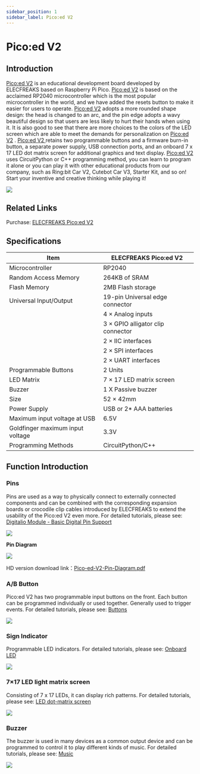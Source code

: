 ```yaml
---
sidebar_position: 1
sidebar_label: Pico:ed V2
---
```



# Pico:ed V2

## Introduction
[Pico:ed V2](https://shop.elecfreaks.com/products/elecfreaks-pico-ed-v2?_pos=2&_sid=2a999fcf2&_ss=r) is an educational development board developed by ELECFREAKS based on Raspberry Pi Pico. [Pico:ed V2](https://shop.elecfreaks.com/products/elecfreaks-pico-ed-v2?_pos=2&_sid=2a999fcf2&_ss=r)  is based on the acclaimed RP2040 microcontroller which is the most popular microcontroller in the world, and we have added the resets button to make it easier for users to operate. [Pico:ed V2](https://shop.elecfreaks.com/products/elecfreaks-pico-ed-v2?_pos=2&_sid=2a999fcf2&_ss=r)  adopts a more rounded shape design: the head is changed to an arc, and the pin edge adopts a wavy beautiful design so that users are less likely to hurt their hands when using it. It is also good to see that there are more choices to the colors of the LED screen which are able to meet the demands for personalization on [Pico:ed V2](https://shop.elecfreaks.com/products/elecfreaks-pico-ed-v2?_pos=2&_sid=2a999fcf2&_ss=r) .
[Pico:ed V2 ](https://shop.elecfreaks.com/products/elecfreaks-pico-ed-v2?_pos=2&_sid=2a999fcf2&_ss=r) retains two programmable buttons and a firmware burn-in button, a separate power supply, USB connection ports, and an onboard 7 x 17 LED dot matrix screen for additional graphics and text display. [Pico:ed V2](https://shop.elecfreaks.com/products/elecfreaks-pico-ed-v2?_pos=2&_sid=2a999fcf2&_ss=r) uses CircuitPython or C++ programming method, you can learn to program it alone or you can play it with other educational products from our company, such as Ring:bit Car V2, Cutebot Car V3, Starter Kit, and so on! Start your inventive and creative thinking while playing it!

![](./images/Pico-ed-V2-01.png)

## Related Links

Purchase: [ELECFREAKS Pico:ed V2](https://shop.elecfreaks.com/products/elecfreaks-pico-ed-v2?_pos=2&_sid=2a999fcf2&_ss=r)

## Specifications

| Item                   | ELECFREAKS Pico:ed V2             |
| ---------------------- | --------------------------------- |
| Microcontroller        | RP2040                            |
| Random Access Memory   | 264KB of SRAM                     |
| Flash  Memory          | 2MB Flash storage                 |
| Universal Input/Output | 19-pin Universal edge connector   |
|                        | 4 × Analog inputs                 |
|                        | 3 × GPIO alligator clip connector |
|                        | 2 × IIC interfaces                |
|                        | 2 × SPI interfaces                |
|                        | 2 × UART interfaces               |
| Programmable Buttons   | 2 Units                           |
| LED Matrix             | 7 × 17 LED matrix screen          |
| Buzzer                 | 1 X Passive buzzer                |
| Size                   | 52 × 42mm                         |
| Power Supply           | USB or 2* AAA batteries           |
| Maximum input voltage at USB | 6.5V                |
| Goldfinger maximum input voltage | 3.3V                |
| Programming Methods    | CircuitPython/C++                 |

## Function Introduction

### Pins

Pins are used as a way to physically connect to externally connected components and can be combined with the corresponding expansion boards or crocodile clip cables introduced by ELECFREAKS to extend the usability of the Pico:ed V2 even more.
For detailed tutorials, please see: [Digitalio Module - Basic Digital Pin Support](http://www.elecfreaks.com/learn-en/pico-ed/digitalio-module-basic-digital-pin-support.html)

![](./images/Pico-ed-V2-02.png)

**Pin Diagram**

![](./images/Pico-ed-V2-Pin-Diagram.png)

HD version download link：[Pico-ed-V2-Pin-Diagram.pdf](https://github.com/elecfreaks/learn-en/raw/master/pico-ed/file/Pico-ed-V2-Pin-Diagram.pdf)


### A/B Button

Pico:ed V2 has two programmable input buttons on the front. Each button can be programmed individually or used together. Generally used to trigger events.
For detailed tutorials, please see: [Buttons](http://www.elecfreaks.com/learn-en/pico-ed/buttons.html)

![](./images/Pico-ed-V2-03.png)

### Sign Indicator

Programmable LED indicators.
For detailed tutorials, please see: [Onboard LED](http://www.elecfreaks.com/learn-en/pico-ed/onboard-led.html)

![](./images/Pico-ed-V2-04.png)

### 7×17 LED light matrix screen

Consisting of 7 x 17 LEDs, it can display rich patterns.
For detailed tutorials, please see: [LED dot-matrix screen](http://www.elecfreaks.com/learn-en/pico-ed/led-dot-matrix-screen.html)

![](./images/Pico-ed-V2-05.png)

### Buzzer

The buzzer is used in many devices as a common output device and can be programmed to control it to play different kinds of music.
For detailed tutorials, please see: [Music](http://www.elecfreaks.com/learn-en/pico-ed/music.html)

![](./images/Pico-ed-V2-06.png)
